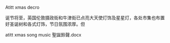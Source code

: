 Atitt xmas decro

诞节将至，英国伦敦摄政街和牛津街已点亮大天使灯饰及星星灯，各处市集也布置好圣诞树和各式灯饰，节日氛围浓厚。但

atitt xmas song music 聖誕鈴聲.docx
